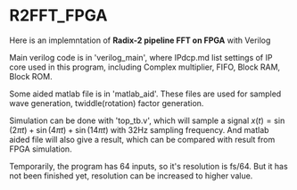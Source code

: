 # R2FFT_FPGA

Here is an implemntation of **Radix-2 pipeline FFT on FPGA** with Verilog

Main verilog code is in 'verilog_main', where IPdcp.md list settings of IP core used in this program, including Complex multiplier, FIFO, Block RAM, Block ROM.

Some aided matlab file is in 'matlab_aid'. These files are used for sampled wave generation, twiddle(rotation) factor generation.

Simulation can be done with 'top_tb.v', which will sample a signal $x(t) = \sin(2\pi t) + \sin(4\pi t) + \sin(14\pi t)$ with 32Hz sampling frequency. And matlab aided file will also give a result, which can be compared with result from FPGA simulation.

Temporarily, the program has 64 inputs, so it's resolution is fs/64. But it has not been finished yet, resolution can be increased to higher value.